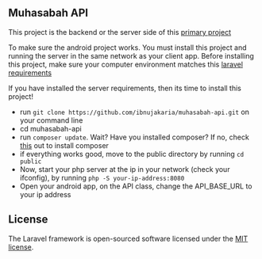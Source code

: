 ## Muhasabah API

This project is the backend or the server side of this [primary project](https://github.com/basithdjunaedi/MuhasabahApps)

To make sure the android project works. You must install this project and running the server in the same network as your client app. Before installing this project, make sure your computer environment matches this [laravel requirements](https://laravel.com/docs/5.2/installation#server-requirements)

If you have installed the server requirements, then its time to install this project!

- run `git clone https://github.com/ibnujakaria/muhasabah-api.git` on your command line
- cd muhasabah-api
- run `composer update`. Wait? Have you installed composer? If no, check [this](https://getcomposer.org/download/) out to install composer
- if everything works good, move to the public directory by running `cd public`
- Now, start your php server at the ip in your network (check your ifconfig), by running `php -S your-ip-address:8080`
- Open your android app, on the API class, change the API_BASE_URL to your ip address

## License

The Laravel framework is open-sourced software licensed under the [MIT license](http://opensource.org/licenses/MIT).
